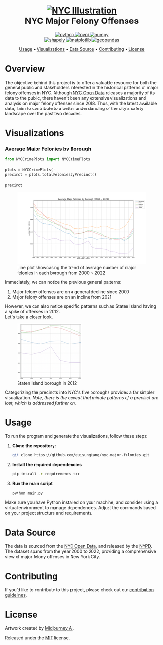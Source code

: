 <h1 align="center">
  <br>
  <a href="https://github.com/euisungkang/NYC-Crime-Analysis"><img src="https://i.ibb.co/xXdbt0S/Wide-HD.png" alt="NYC Illustration"></a>
  <br>
  NYC Major Felony Offenses 
  <br>
</h1>

<p align="center">
  <a href="https://www.python.org/">
     <img alt="python" src="https://img.shields.io/badge/py-3.12%20%7C%203.11%20%7C%203.10%20%7C%203.9-3572a5">
  </a>
  <a href="https://pypi.org/">
    <img alt="pypi" src="https://img.shields.io/badge/pypi-0.2.0-3572a5">
  </a>
  <a href="https://numpy.org/">
    <img alt="numpy" src="https://img.shields.io/badge/numpy-1.21.0-3572a5">
  </a><br>
  <a href="https://pypi.org/project/shapely/">
    <img alt="shapely" src="https://img.shields.io/badge/shapely-2.0.2-3572a5">
  </a>
  <a href="https://matplotlib.org/stable/">
    <img alt="matplotlib" src="https://img.shields.io/badge/matplotlib-3.8.2-3572a5">
  </a>
  <a href="">
    <img alt="geopandas" src="https://img.shields.io/badge/geopandas-0.14.1-169959">
  </a>
</p>

<p align="center">
  <a href="#usage">Usage</a>
  •
  <a href="#visualizations">Visualizations</a>
  •
  <a href="#data source">Data Source</a>
  •
  <a href="#contributing">Contributing</a>
  •
  <a href="#license">License</a>
</p>

# Overview
The objective behind this project is to offer a valuable resource for both the general public and stakeholders interested in the historical patterns of major felony offenses in NYC. Although [NYC Open Data](https://opendata.cityofnewyork.us/) releases a majority of its data to the public, there haven't been any extensive visualizations and analysis on major felony offenses since 2018. Thus, with the latest available data, I aim to contribute to a better understanding of the city's safety landscape over the past two decades.

# Visualizations

<!-- ### Total Major Felonies by Precinct
<figure>
  <img alt="Total Felonies by Precinct Plot" src="Plots/Total-Felonies-by-Precinct.png">
  <figcaption>Line plot showcasing the trend of total number of major felonies in each precinct from 2000 ~ 2022</figcaption>
</figure>

One of the first visualizations using the raw data provided is the Total Number of Major Felonies by Precinct over 22 years. At first glance, it's difficult to pinpoint any specific patterns. Perhaps, we can note that the general trend of major felony offenses has been on a downhill trend since 2000, with an uphill starting 2021. However, each of the 77 precincts in NYC has its own trend, and it's near impossible to distinguish between each one in the visualization. <br><br>
Let's try a better approach starting from a larger set of precincts: boroughs -->

### Average Major Felonies by Borough
```python
from NYCCrimePlots import NYCCrimePlots

plots = NYCCrimePlots()
precinct = plots.totalFeloniesbyPrecinct()

precinct
```
<figure>
  <img alt="Total Felonies by Precinct Plot" src="Plots/Average-Felonies-by-Borough.png">
  <figcaption>Line plot showcasing the trend of average number of major felonies in each borough from 2000 ~ 2022</figcaption>
</figure>

Immediately, we can notice the previous general patterns:
1. Major felony offenses are on a general decline since 2000
2. Major felony offenses are on an incline from 2021

However, we can also notice specific patterns such as Staten Island having a spike of offenses in 2012.<br>Let's take a closer look.

<figure>
  <img alt="Staten Island Zoomed" src="Plots/Staten-Island-Zoomed.png" style="width: 50%">
  <figcaption>Staten Island borough in 2012</figcaption>
</figure>



Categorizing the precincts into NYC's five boroughs provides a far simpler visualization. *Note, there is the caveat that minute patterns of a precinct are lost, which is addressed further on.*

<!-- 
#### Heatmap by Precinct
<figure>
<img alt="Total Felonies by Precinct Plot" src="Plots/Precinct-Heatmap.png" style="width:50%">
  <figcaption>Heatmap visualizations offering an at-a-glance view of major felonies distribution across precincts</figcaption>
</figure>

#### Heatmap by Borough
<figure>
  <img alt="Total Felonies by Precinct Plot" src="Plots/Borough-Heatmap.png" style="width:50%">
  <figcaption>Heatmap visualizations offering an at-a-glance view of major felonies distribution across boroughs</figcaption>
</figure>

### Average Major Felonies by Crime
<figure>
  <img alt="Total Felonies by Precinct Plot" src="Plots/Average-Felonies-by-Crime.png">
  <figcaption>Line plot showcasing the trend of average number of crimes by each felony type from 2000 ~ 2022</figcaption>
</figure> -->

# Usage
To run the program and generate the visualizations, follow these steps:

1. **Clone the repository:**
   ```bash
   git clone https://github.com/euisungkang/nyc-major-felonies.git
   ```
2. **Install the required dependencies**
    ```bash
    pip install -r requirements.txt
    ```
3. **Run the main script**
    ```bash
    python main.py
    ```

Make sure you have Python installed on your machine, and consider using a virtual environment to manage dependencies. Adjust the commands based on your project structure and requirements.

# Data Source
The data is sourced from the [NYC Open Data](https://opendata.cityofnewyork.us/), and released by the [NYPD](https://www.nyc.gov/site/nypd/stats/crime-statistics/historical.page). The dataset spans from the year 2000 to 2022, providing a comprehensive view of major felony offenses in New York City.

# Contributing
If you'd like to contribute to this project, please check out our [contribution guidelines](CONTRIBUTING.md).

# License

Artwork created by [Midjourney AI](https://www.midjourney.com/explore).

Released under the [MIT](LICENSE) license.